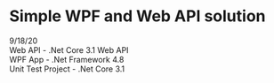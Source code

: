 # Simple WPF and Web API solution  

9/18/20  
Web API - .Net Core 3.1 Web API  
WPF App - .Net Framework 4.8  
Unit Test Project - .Net Core 3.1